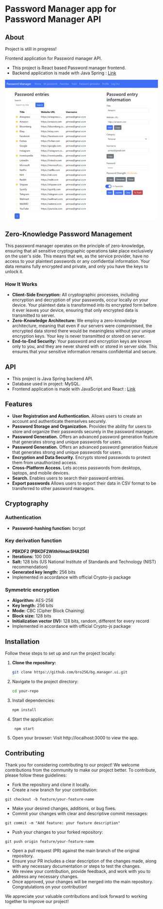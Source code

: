 # Password Manager app for Password Manager API

## About
Project is still in progress!

Frontend application for Password manager API.

- This project is React based Password manager frontend.
- Backend application is made with Java Spring : [Link](https://github.com/bro256/bg.manager)

![Password Manager](https://github.com/bro256/bg.manager.ui/blob/main/src/static/img/Screenshot01.png)               

## Zero-Knowledge Password Management

This password manager operates on the principle of zero-knowledge, ensuring that all sensitive cryptographic operations take place exclusively on the user's side. This means that we, as the service provider, have no access to your plaintext passwords or any confidential information. Your data remains fully encrypted and private, and only you have the keys to unlock it.

### How It Works

- **Client-Side Encryption:** All cryptographic processes, including encryption and decryption of your passwords, occur locally on your device. Your plaintext data is transformed into its encrypted form before it ever leaves your device, ensuring that only encrypted data is transmitted to server.
- **Zero-Knowledge Architecture:** We employ a zero-knowledge architecture, meaning that even if our servers were compromised, the encrypted data stored there would be meaningless without your unique encryption keys. Your key is never transmitted or stored on server.
- **End-to-End Security:** Your password and encryption keys are known only to you, and they are never shared with or stored in server side. This ensures that your sensitive information remains confidential and secure.

## API
- This project is Java Spring backend API.
- Database used in project: MySQL. 
- Frontend application is made with JavaScript and React : [Link](https://github.com/bro256/bg.manager.ui)

## Features
- **User Registration and Authentication.** Allows users to create an account and authenticate themselves securely.
- **Password Storage and Organization.** Provides the ability for users to store and organize their passwords securely in the password manager.
- **Password Generation.** Offers an advanced password generation feature that generates strong and unique passwords for users.
- **Password Generation.** Offers an advanced password generation feature that generates strong and unique passwords for users.
- **Encryption and Data Security.** Encrypts stored passwords to protect them from unauthorized access.
- **Cross-Platform Access.** Lets access passwords from desktops, laptops, and mobile devices.
- **Search.** Enables users to search their password entries.
-  **Export passwords** Allows users to export their data in CSV format to be transferred to other password managers.

## Cryptography

### Authentication
- **Password-hashing function:** bcrypt

### Key derivation function
- **PBKDF2 (PBKDF2WithHmacSHA256)**
- **Iterations:** 100 000
- **Salt:** 128 bits (US National Institute of Standards and Technology (NIST) recommendation)
- **Generated key length:** 256 bits
- Implemented in accordance with official Crypto-js package

### Symmetric encryption
- **Algorithm:** AES-256
- **Key length:** 256 bits
- **Mode:** CBC (Cipher Block Chaining)
- **Block size:** 128 bits
- **Initialization vector (IV):** 128 bits, random, different for every record
- Implemented in accordance with official Crypto-js package

## Installation

Follow these steps to set up and run the project locally:
1. **Clone the repository:**
   ```bash
   git clone https://github.com/bro256/bg.manager.ui.git

2. Navigate to the project directory:
   ```bash
   cd your-repo

3. Install dependencies:
   ```bash
   npm install

4. Start the application:
   ```bash
    npm start

5. Open your browser:
Visit http://localhost:3000 to view the app.

## Contributing
Thank you for considering contributing to our project! We welcome contributions from the community to make our project better. To contribute, please follow these guidelines:
- Fork the repository and clone it locally.
- Create a new branch for your contribution:
```
git checkout -b feature/your-feature-name
```
- Make your desired changes, additions, or bug fixes.
- Commit your changes with clear and descriptive commit messages:
```
git commit -m "Add feature: your feature description"
```
- Push your changes to your forked repository:
```
git push origin feature/your-feature-name
```
- Open a pull request (PR) against the main branch of the original repository.
- Ensure your PR includes a clear description of the changes made, along with any necessary documentation or steps to test the changes.
- We review your contribution, provide feedback, and work with you to address any necessary changes.
- Once approved, your changes will be merged into the main repository. Congratulations on your contribution!

We appreciate your valuable contributions and look forward to working together to improve our project!
